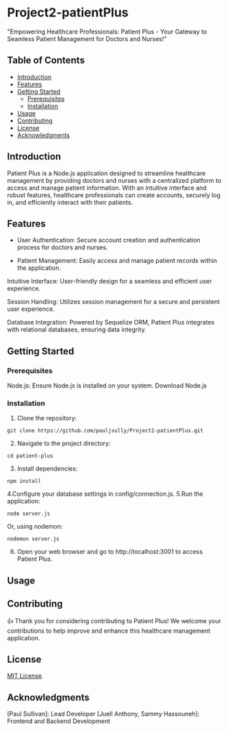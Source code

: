 # Project2-patientPlus

"Empowering Healthcare Professionals: Patient Plus - Your Gateway to Seamless Patient Management for Doctors and Nurses!"


## Table of Contents
- [Introduction](#introduction)
- [Features](#features)
- [Getting Started](#getting-started)
  - [Prerequisites](#prerequisites)
  - [Installation](#installation)
- [Usage](#usage)
- [Contributing](#contributing)
- [License](#license)
- [Acknowledgments](#acknowledgments)

## Introduction

Patient Plus is a Node.js application designed to streamline healthcare management by providing doctors and nurses with a centralized platform to access and manage patient information. With an intuitive interface and robust features, healthcare professionals can create accounts, securely log in, and efficiently interact with their patients.

## Features

* User Authentication: Secure account creation and authentication process for doctors and nurses.

* Patient Management: Easily access and manage patient records within the application.

Intuitive Interface: User-friendly design for a seamless and efficient user experience.

Session Handling: Utilizes session management for a secure and persistent user experience.

Database Integration: Powered by Sequelize ORM, Patient Plus integrates with relational databases, ensuring data integrity.

## Getting Started

### Prerequisites

Node.js: Ensure Node.js is installed on your system. Download Node.js

### Installation

1. Clone the repository:
```
git clone https://github.com/pauljsully/Project2-patientPlus.git
```

2. Navigate to the project directory:
```
cd patient-plus
```

3. Install dependencies:
```
npm install
```
4.Configure your database settings in config/connection.js.
5.Run the application:
```
node server.js
```
Or, using nodemon:
```
nodemon server.js
```
6. Open your web browser and go to http://localhost:3001 to access Patient Plus.

## Usage


## Contributing

👍 Thank you for considering contributing to Patient Plus! We welcome your contributions to help improve and enhance this healthcare management application. 

## License

[MIT License](https://opensource.org/licenses/MIT).

## Acknowledgments

[Paul Sullivan]: Lead Developer
[Juell Anthony, Sammy Hassouneh]: Frontend and Backend Development

